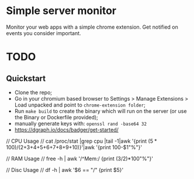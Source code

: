 # Simple server monitor

Monitor your web apps with a simple chrome extension. Get notified on events you consider important. 


# TODO

## Quickstart

- Clone the repo;
- Go in your chromium based browser to Settings > Manage Extensions > Load unpacked and point to `chrome-extension folder`;
- Run `make build` to create the binary which will run on the server (or use the Binary or Dockerfile provided);
- manually generate keys with: `openssl rand -base64 32`
- https://dgraph.io/docs/badger/get-started/


// CPU Usage
// cat /proc/stat |grep cpu |tail -1|awk '{print ($5*100)/($2+$3+$4+$5+$6+$7+$8+$9+$10)}'|awk '{print 100-$1"%"}'

// RAM Usage
// free -h | awk '/^Mem:/ {print ($3/$2)*100"%"}'

// Disc Usage
// df -h | awk '$6 == "/" {print $5}'
